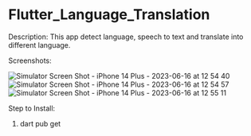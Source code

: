 # Flutter_Language_Translation

Description: This app detect language, speech to text and translate into different language.

Screenshots:

![Simulator Screen Shot - iPhone 14 Plus - 2023-06-16 at 12 54 40](https://github.com/ravi123saxena/Flutter_Language_Translation/assets/4521668/0c287307-45a5-4487-8cf6-232988a6fb00)
![Simulator Screen Shot - iPhone 14 Plus - 2023-06-16 at 12 54 57](https://github.com/ravi123saxena/Flutter_Language_Translation/assets/4521668/8ccf2cd8-3246-4b9b-9cd4-cf2959587809)
![Simulator Screen Shot - iPhone 14 Plus - 2023-06-16 at 12 55 11](https://github.com/ravi123saxena/Flutter_Language_Translation/assets/4521668/45eef620-afe0-4eed-bbca-e801e58440be)


Step to Install:

1. dart pub get
